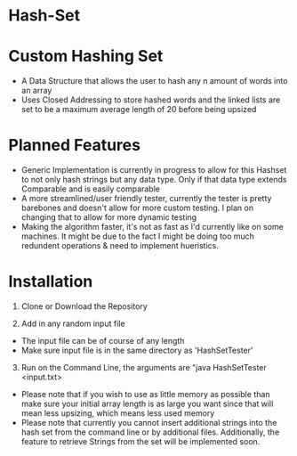 # Hash-Set

# Custom Hashing Set

- A Data Structure that allows the user to hash any n amount of words into an array
- Uses Closed Addressing to store hashed words and the linked lists are set to be a maximum average length of 20 before being upsized

# Planned Features
- Generic Implementation is currently in progress to allow for this Hashset to not only hash strings but any data type. Only if that data type extends Comparable and is easily comparable
- A more streamlined/user friendly tester, currently the tester is pretty barebones and doesn't allow for more custom testing. I plan on changing that to allow for more dynamic testing
- Making the algorithm faster, it's not as fast as I'd currently like on some machines. It might be due to the fact I might be doing too much redundent operations & need to implement hueristics.

# Installation

1. Clone or Download the Repository

2. Add in any random input file
- The input file can be of course of any length
- Make sure input file is in the same directory as 'HashSetTester'

3. Run on the Command Line, the arguments are "java HashSetTester <input.txt> <Initial Array Length>

- Please note that if you wish to use as little memory as possible than make sure your initial array length is as large you want since that will mean less upsizing, which means less used memory
- Please note that currently you cannot insert additional strings into the hash set from the command line or by additional files. Additionally, the feature to retrieve Strings from the set will be implemented soon.
